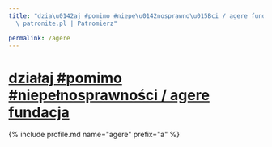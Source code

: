 ```yaml
---
title: "dzia\u0142aj #pomimo #niepe\u0142nosprawno\u015Bci / agere fundacja | Statystyki\
  \ patronite.pl | Patromierz"

permalink: /agere
---
```


# [działaj #pomimo #niepełnosprawności / agere fundacja](https://patronite.pl/agere)

{% include profile.md name="agere" prefix="a" %}
